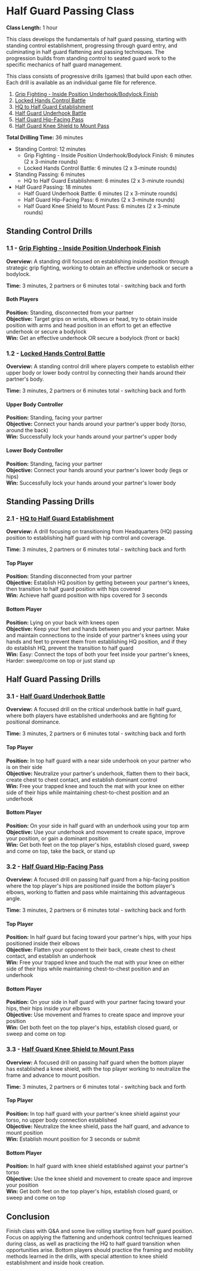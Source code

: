 # Half Guard Passing Class
**Class Length:** 1 hour

This class develops the fundamentals of half guard passing, starting with standing control establishment, progressing through guard entry, and culminating in half guard flattening and passing techniques. The progression builds from standing control to seated guard work to the specific mechanics of half guard management.

This class consists of progressive drills (games) that build upon each other. Each drill is available as an individual game file for reference.

1. [Grip Fighting - Inside Position Underhook/Bodylock Finish](https://mennlo.github.io/grappling-games/md-viewer.html?file=games/standing/grip-fighting-inside-position-underhook-bodylock-finish.md)
2. [Locked Hands Control Battle](https://mennlo.github.io/grappling-games/md-viewer.html?file=games/standing/locked-hands-control-battle.md)
3. [HQ to Half Guard Establishment](https://mennlo.github.io/grappling-games/md-viewer.html?file=games/guard/supine/hq-to-half-guard-establishment.md)
4. [Half Guard Underhook Battle](https://mennlo.github.io/grappling-games/md-viewer.html?file=games/guard/supine/half-guard-underhook-battle.md)
5. [Half Guard Hip-Facing Pass](https://mennlo.github.io/grappling-games/md-viewer.html?file=games/guard/supine/half-guard-hip-facing-pass.md)
6. [Half Guard Knee Shield to Mount Pass](https://mennlo.github.io/grappling-games/md-viewer.html?file=games/guard/supine/half-guard-knee-shield-to-mount-pass.md)

**Total Drilling Time:** 36 minutes
- Standing Control: 12 minutes  
	- Grip Fighting - Inside Position Underhook/Bodylock Finish: 6 minutes (2 x 3-minute rounds)  
	- Locked Hands Control Battle: 6 minutes (2 x 3-minute rounds)  
- Standing Passing: 6 minutes  
	- HQ to Half Guard Establishment: 6 minutes (2 x 3-minute rounds)  
- Half Guard Passing: 18 minutes  
	- Half Guard Underhook Battle: 6 minutes (2 x 3-minute rounds)  
	- Half Guard Hip-Facing Pass: 6 minutes (2 x 3-minute rounds)  
	- Half Guard Knee Shield to Mount Pass: 6 minutes (2 x 3-minute rounds)  

## Standing Control Drills

### 1.1 - [Grip Fighting - Inside Position Underhook Finish](https://mennlo.github.io/grappling-games/md-viewer.html?file=games/standing/grip-fighting-inside-position-underhook-bodylock-finish.md)

**Overview:** A standing drill focused on establishing inside position through strategic grip fighting, working to obtain an effective underhook or secure a bodylock.

**Time:** 3 minutes, 2 partners or 6 minutes total - switching back and forth

#### Both Players
**Position:** Standing, disconnected from your partner  
**Objective:** Target grips on wrists, elbows or head, try to obtain inside position with arms and head position in an effort to get an effective underhook or secure a bodylock  
**Win:** Get an effective underhook OR secure a bodylock (front or back)

### 1.2 - [Locked Hands Control Battle](https://mennlo.github.io/grappling-games/md-viewer.html?file=games/standing/locked-hands-control-battle.md)

**Overview:** A standing control drill where players compete to establish either upper body or lower body control by connecting their hands around their partner's body.

**Time:** 3 minutes, 2 partners or 6 minutes total - switching back and forth

#### Upper Body Controller
**Position:** Standing, facing your partner  
**Objective:** Connect your hands around your partner's upper body (torso, around the back)  
**Win:** Successfully lock your hands around your partner's upper body

#### Lower Body Controller
**Position:** Standing, facing your partner  
**Objective:** Connect your hands around your partner's lower body (legs or hips)  
**Win:** Successfully lock your hands around your partner's lower body

## Standing Passing Drills

### 2.1 - [HQ to Half Guard Establishment](https://mennlo.github.io/grappling-games/md-viewer.html?file=games/guard/supine/hq-to-half-guard-establishment.md)

**Overview:** A drill focusing on transitioning from Headquarters (HQ) passing position to establishing half guard with hip control and coverage.

**Time:** 3 minutes, 2 partners or 6 minutes total - switching back and forth

#### Top Player
**Position:** Standing disconnected from your partner  
**Objective:** Establish HQ position by getting between your partner's knees, then transition to half guard position with hips covered  
**Win:** Achieve half guard position with hips covered for 3 seconds

#### Bottom Player
**Position:** Lying on your back with knees open  
**Objective:** Keep your feet and hands between you and your partner. Make and maintain connections to the inside of your partner's knees using your hands and feet to prevent them from establishing HQ position, and if they do establish HQ, prevent the transition to half guard  
**Win:** Easy: Connect the tops of both your feet inside your partner's knees, Harder: sweep/come on top or just stand up

## Half Guard Passing Drills

### 3.1 - [Half Guard Underhook Battle](https://mennlo.github.io/grappling-games/md-viewer.html?file=games/guard/supine/half-guard-underhook-battle.md)

**Overview:** A focused drill on the critical underhook battle in half guard, where both players have established underhooks and are fighting for positional dominance.

**Time:** 3 minutes, 2 partners or 6 minutes total - switching back and forth

#### Top Player
**Position:** In top half guard with a near side underhook on your partner who is on their side  
**Objective:** Neutralize your partner's underhook, flatten them to their back, create chest to chest contact, and establish dominant control  
**Win:** Free your trapped knee and touch the mat with your knee on either side of their hips while maintaining chest-to-chest position and an underhook

#### Bottom Player
**Position:** On your side in half guard with an underhook using your top arm  
**Objective:** Use your underhook and movement to create space, improve your position, or gain a dominant position  
**Win:** Get both feet on the top player's hips, establish closed guard, sweep and come on top, take the back, or stand up  

### 3.2 - [Half Guard Hip-Facing Pass](https://mennlo.github.io/grappling-games/md-viewer.html?file=games/guard/supine/half-guard-hip-facing-pass.md)

**Overview:** A focused drill on passing half guard from a hip-facing position where the top player's hips are positioned inside the bottom player's elbows, working to flatten and pass while maintaining this advantageous angle.

**Time:** 3 minutes, 2 partners or 6 minutes total - switching back and forth

#### Top Player
**Position:** In half guard but facing toward your partner's hips, with your hips positioned inside their elbows  
**Objective:** Flatten your opponent to their back, create chest to chest contact, and establish an underhook  
**Win:** Free your trapped knee and touch the mat with your knee on either side of their hips while maintaining chest-to-chest position and an underhook

#### Bottom Player
**Position:** On your side in half guard with your partner facing toward your hips, their hips inside your elbows  
**Objective:** Use movement and frames to create space and improve your position  
**Win:** Get both feet on the top player's hips, establish closed guard, or sweep and come on top

### 3.3 - [Half Guard Knee Shield to Mount Pass](https://mennlo.github.io/grappling-games/md-viewer.html?file=games/guard/supine/half-guard-knee-shield-to-mount-pass.md)

**Overview:** A focused drill on passing half guard when the bottom player has established a knee shield, with the top player working to neutralize the frame and advance to mount position.

**Time:** 3 minutes, 2 partners or 6 minutes total - switching back and forth

#### Top Player
**Position:** In top half guard with your partner's knee shield against your torso, no upper body connection established  
**Objective:** Neutralize the knee shield, pass the half guard, and advance to mount position  
**Win:** Establish mount position for 3 seconds or submit  

#### Bottom Player
**Position:** In half guard with knee shield established against your partner's torso  
**Objective:** Use the knee shield and movement to create space and improve your position  
**Win:** Get both feet on the top player's hips, establish closed guard, or sweep and come on top

## Conclusion

Finish class with Q&A and some live rolling starting from half guard position. Focus on applying the flattening and underhook control techniques learned during class, as well as practicing the HQ to half guard transition when opportunities arise. Bottom players should practice the framing and mobility methods learned in the drills, with special attention to knee shield establishment and inside hook creation.